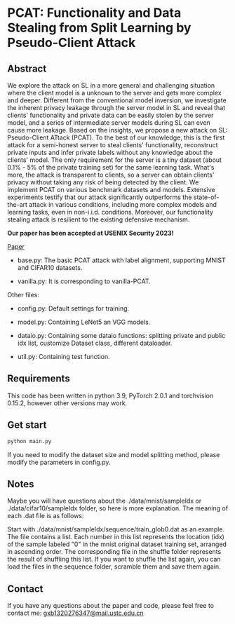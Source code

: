 # PCAT: Functionality and Data Stealing from Split Learning by Pseudo-Client Attack

## Abstract

We explore the attack on SL in a more general and challenging situation where the client model is a unknown to the server and gets more complex and deeper. Different from the conventional model inversion, we investigate the inherent privacy leakage through the server model in SL and reveal that clients' functionality and private data can be easily stolen by the server model, and a series of intermediate server models during SL can even cause more leakage. Based on the insights, we propose a new attack on SL: Pseudo-Client ATtack (PCAT). To the best of our knowledge, this is the first attack for a semi-honest server to steal clients' functionality, reconstruct private inputs and infer private labels without any knowledge about the clients' model. The only requirement for the server is a tiny dataset (about 0.1% - 5% of the private training set) for the same learning task. What's more, the attack is transparent to clients, so a server can obtain clients' privacy without taking any risk of being detected by the client. We implement PCAT on various benchmark datasets and models. Extensive experiments testify that our attack significantly outperforms the state-of-the-art attack in various conditions, including more complex models and learning tasks, even in non-i.i.d. conditions. Moreover, our functionality stealing attack is resilient to the existing defensive mechanism.

__Our paper has been accepted at USENIX Security 2023!__

[Paper](https://www.usenix.org/conference/usenixsecurity23/presentation/gao)

- base.py: The basic PCAT attack with label alignment, supporting MNIST and CIFAR10 datasets.

- vanilla.py: It is corresponding to vanilla-PCAT.

Other files:

- config.py: Default settings for training.

- model.py: Containing LeNet5 an VGG models.

- dataio.py: Containing some dataio functions: splitting private and public idx list, customize Dataset class, different dataloader.

- util.py: Containing test function.

## Requirements

This code has been written in python 3.9, PyTorch 2.0.1 and torchvision 0.15.2, however other versions may work.

## Get start

```bash
python main.py
```

If you need to modify the dataset size and model splitting method, please modify the parameters in config.py.

## Notes

Maybe you will have questions about the ./data/mnist/sampleIdx or ./data/cifar10/sampleIdx folder, so here is more explanation. The meaning of each .dat file is as follows: 

Start with ./data/mnist/sampleIdx/sequence/train_glob0.dat as an example. The file contains a list. Each number in this list represents the location (idx) of the sample labeled "0" in the mnist original dataset training set, arranged in ascending order. The corresponding file in the shuffle folder represents the result of shuffling this list. If you want to shuffle the list again, you can load the files in the sequence folder, scramble them and save them again.

## Contact

If you have any questions about the paper and code, please feel free to contact me: gxb1320276347@mail.ustc.edu.cn
